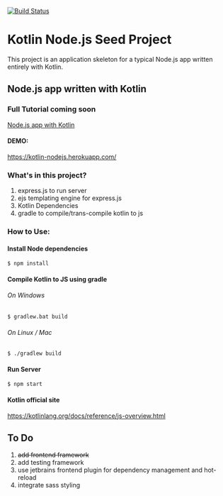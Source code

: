 [![Build Status](https://travis-ci.org/techprd/kotlin_node_js_seed.svg?branch=master)](https://travis-ci.org/techprd/kotlin_node_js_seed)

# Kotlin Node.js Seed Project
This project is an application skeleton for a typical Node.js app written entirely with Kotlin.


## Node.js app written with Kotlin

### Full Tutorial coming soon
<a href="http://techprd.com/">Node.js app with Kotlin</a>

#### DEMO:

https://kotlin-nodejs.herokuapp.com/


### What's in this project?

1.  express.js to run server
2.  ejs templating engine for express.js
3.  Kotlin Dependencies
4.  gradle to compile/trans-compile kotlin to js



### How to Use:

#### Install Node dependencies
`$ npm install`

#### Compile Kotlin  to JS using gradle

###### On Windows
`$ gradlew.bat build`

###### On Linux / Mac
`$ ./gradlew build`

#### Run Server

`$ npm start`

#### Kotlin official site
https://kotlinlang.org/docs/reference/js-overview.html

## To Do
1. <s>add frontend framework</s>
2. add testing framework
3. use jetbrains frontend plugin for dependency management and hot-reload
4. integrate sass styling


